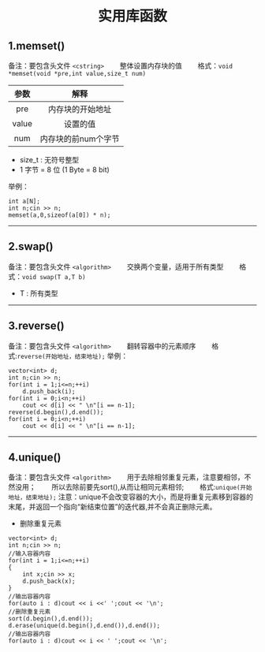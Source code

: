 <h1 style = "text-align:center">实用库函数</h1>

## 1.memset()
备注：要包含头文件 `<cstring>`
&emsp;&emsp;整体设置内存块的值
&emsp;&emsp;格式：`void *memset(void *pre,int value,size_t num)`

| 参数  |        解释         |
| :---: | :-----------------: |
|  pre  |  内存块的开始地址   |
| value |      设置的值       |
|  num  | 内存块的前num个字节 |

+ size_t : 无符号整型
+ 1 字节 = 8 位 (1 Byte = 8 bit)

举例：
```
int a[N];
int n;cin >> n;
memset(a,0,sizeof(a[0]) * n);
```

***

## 2.swap()
备注：要包含头文件 `<algorithm>`
&emsp;&emsp;交换两个变量，适用于所有类型
&emsp;&emsp;格式：`void swap(T a,T b)`
+ T : 所有类型

***

## 3.reverse()
备注：要包含头文件 `<algorithm>`
&emsp;&emsp;翻转容器中的元素顺序
&emsp;&emsp;格式:`reverse(开始地址，结束地址);`
举例：
```
vector<int> d;
int n;cin >> n;
for(int i = 1;i<=n;++i)
    d.push_back(i);
for(int i = 0;i<n;++i)
    cout << d[i] << " \n"[i == n-1];
reverse(d.begin(),d.end());
for(int i = 0;i<n;++i)
    cout << d[i] << " \n"[i == n-1];
```

***

## 4.unique()
备注：要包含头文件 `<algorithm>`
&emsp;&emsp;用于去除相邻重复元素，注意要相邻，不然没用；
&emsp;&emsp;所以去除前要先sort(),从而让相同元素相邻;
&emsp;&emsp;格式:`unique(开始地址，结束地址);`
注意：unique不会改变容器的大小，而是将重复元素移到容器的末尾，并返回一个指向“新结束位置”的迭代器,并不会真正删除元素。

+ 删除重复元素
```
vector<int> d;
int n;cin >> n;
//输入容器内容
for(int i = 1;i<=n;++i)
{
    int x;cin >> x;
    d.push_back(x);
}
//输出容器内容
for(auto i : d)cout << i <<' ';cout << '\n';
//删除重复元素
sort(d.begin(),d.end());
d.erase(unique(d.begin(),d.end()),d.end());
//输出容器内容
for(auto i : d)cout << i << ' ';cout << '\n';
```






